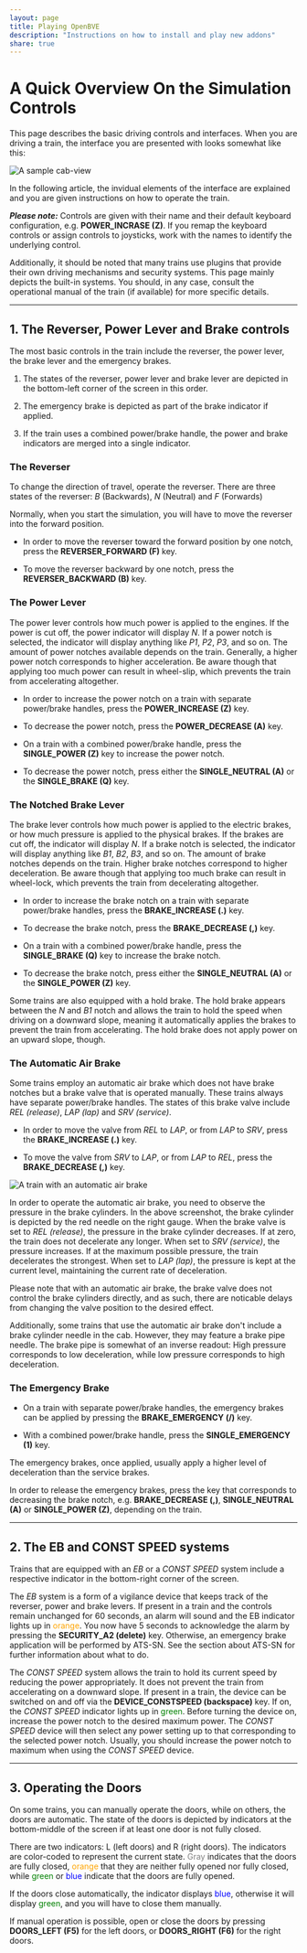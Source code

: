 ```yaml
---
layout: page
title: Playing OpenBVE
description: "Instructions on how to install and play new addons"
share: true
---
```


# A Quick Overview On the Simulation Controls

This page describes the basic driving controls and interfaces. When you are driving a train, the interface you are presented with looks somewhat like this:

<img src="/images/driving_1.jpg" alt="A sample cab-view">

In the following article, the invidual elements of the interface are explained and you are given instructions on how to operate the train. 

**_Please note:_** Controls are given with their name and their default keyboard configuration, e.g. **POWER_INCRASE (Z)**. If you remap the keyboard controls or assign controls to joysticks, work with the names to identify the underlying control.

Additionally, it should be noted that many trains use plugins that provide their own driving mechanisms and security systems. This page mainly depicts the built-in systems. You should, in any case, consult the operational manual of the train (if available) for more specific details.

---

## 1. The Reverser, Power Lever and Brake controls

The most basic controls in the train include the reverser, the power lever, the brake lever and the emergency brakes. 

1. The states of the reverser, power lever and brake lever are depicted in the bottom-left corner of the screen in this order. 

2. The emergency brake is depicted as part of the brake indicator if applied. 

3. If the train uses a combined power/brake handle, the power and brake indicators are merged into a single indicator.


### The Reverser

To change the direction of travel, operate the reverser. There are three states of the reverser: _B_ (Backwards), _N_ (Neutral) and _F_ (Forwards)

Normally, when you start the simulation, you will have to move the reverser into the forward position.

* In order to move the reverser toward the forward position by one notch, press the **REVERSER_FORWARD (F)** key. 

* To move the reverser backward by one notch, press the **REVERSER_BACKWARD (B)** key.

### The Power Lever

The power lever controls how much power is applied to the engines. If the power is cut off, the power indicator will display _N_. If a power notch is selected, the indicator will display anything like _P1_, _P2_, _P3_, and so on. The amount of power notches available depends on the train. Generally, a higher power notch corresponds to higher acceleration. Be aware though that applying too much power can result in wheel-slip, which prevents the train from accelerating altogether.

* In order to increase the power notch on a train with separate power/brake handles, press the **POWER_INCREASE (Z)** key. 

* To decrease the power notch, press the **POWER_DECREASE (A)** key. 

* On a train with a combined power/brake handle, press the **SINGLE_POWER (Z)** key to increase the power notch. 

* To decrease the power notch, press either the **SINGLE_NEUTRAL (A)** or the **SINGLE_BRAKE (Q)** key.

### The Notched Brake Lever

The brake lever controls how much power is applied to the electric brakes, or how much pressure is applied to the physical brakes. If the brakes are cut off, the indicator will display _N_. If a brake notch is selected, the indicator will display anything like _B1_, _B2_, _B3_, and so on. The amount of brake notches depends on the train. Higher brake notches correspond to higher deceleration. Be aware though that applying too much brake can result in wheel-lock, which prevents the train from decelerating altogether.

* In order to increase the brake notch on a train with separate power/brake handles, press the **BRAKE_INCREASE (.)** key. 

* To decrease the brake notch, press the **BRAKE_DECREASE (,)** key. 

* On a train with a combined power/brake handle, press the **SINGLE_BRAKE (Q)** key to increase the brake notch. 

* To decrease the brake notch, press either the **SINGLE_NEUTRAL (A)** or the **SINGLE_POWER (Z)** key.

Some trains are also equipped with a hold brake. The hold brake appears between the _N_ and _B1_ notch and allows the train to hold the speed when driving on a downward slope, meaning it automatically applies the brakes to prevent the train from accelerating. The hold brake does not apply power on an upward slope, though.

### The Automatic Air Brake

Some trains employ an automatic air brake which does not have brake notches but a brake valve that is operated manually. These trains always have separate power/brake handles. The states of this brake valve include _REL (release)_, _LAP (lap)_ and _SRV (service)_. 

* In order to move the valve from _REL_ to _LAP_, or from _LAP_ to _SRV_, press the **BRAKE_INCREASE (.)** key. 

* To move the valve from _SRV_ to _LAP_, or from _LAP_ to _REL_, press the **BRAKE_DECREASE (,)** key.

<img src="/images/driving_2.jpg" alt="A train with an automatic air brake">

In order to operate the automatic air brake, you need to observe the pressure in the brake cylinders. In the above screenshot, the brake cylinder is depicted by the red needle on the right gauge. When the brake valve is set to _REL (release)_, the pressure in the brake cylinder decreases. If at zero, the train does not decelerate any longer. When set to _SRV (service)_, the pressure increases. If at the maximum possible pressure, the train decelerates the strongest. When set to _LAP (lap)_, the pressure is kept at the current level, maintaining the current rate of deceleration.

Please note that with an automatic air brake, the brake valve does not control the brake cylinders directly, and as such, there are noticable delays from changing the valve position to the desired effect.

Additionally, some trains that use the automatic air brake don't include a brake cylinder needle in the cab. However, they may feature a brake pipe needle. The brake pipe is somewhat of an inverse readout: High pressure corresponds to low deceleration, while low pressure corresponds to high deceleration.

### The Emergency Brake

* On a train with separate power/brake handles, the emergency brakes can be applied by pressing the **BRAKE_EMERGENCY (/)** key. 

* With a combined power/brake handle, press the **SINGLE_EMERGENCY (1)** key. 

The emergency brakes, once applied, usually apply a higher level of deceleration than the service brakes.

In order to release the emergency brakes, press the key that corresponds to decreasing the brake notch, e.g. **BRAKE_DECREASE (,)**, **SINGLE_NEUTRAL (A)** or **SINGLE_POWER (Z)**, depending on the train. 

---

## 2. The EB and CONST SPEED systems

 Trains that are equipped with an _EB_ or a _CONST SPEED_ system include a respective indicator in the bottom-right corner of the screen.
 
The _EB_ system is a form of a vigilance device that keeps track of the reverser, power and brake levers. If present in a train and the controls remain unchanged for 60 seconds, an alarm will sound and the EB indicator lights up in <font color="orange">orange</font>. You now have 5 seconds to acknowledge the alarm by pressing the **SECURITY_A2 (delete)** key. Otherwise, an emergency brake application will be performed by ATS-SN. See the section about ATS-SN for further information about what to do.

The _CONST SPEED_ system allows the train to hold its current speed by reducing the power appropriately. It does not prevent the train from accelerating on a downward slope. If present in a train, the device can be switched on and off via the **DEVICE_CONSTSPEED (backspace)** key. If on, the _CONST SPEED_ indicator lights up in <font color="green">green</font>. Before turning the device on, increase the power notch to the desired maximum power. The _CONST SPEED_ device will then select any power setting up to that corresponding to the selected power notch. Usually, you should increase the power notch to maximum when using the _CONST SPEED_ device. 

---

## 3. Operating the Doors

 On some trains, you can manually operate the doors, while on others, the doors are automatic. The state of the doors is depicted by indicators at the bottom-middle of the screen if at least one door is not fully closed.
 
There are two indicators: L (left doors) and R (right doors). The indicators are color-coded to represent the current state. <font color="gray">Gray</font> indicates that the doors are fully closed, <font color="orange">orange</font> that they are neither fully opened nor fully closed, while <font color="green">green</font> or <font color="blue">blue</font> indicate that the doors are fully opened.

If the doors close automatically, the indicator displays <font color="blue">blue</font>, otherwise it will display <font color="green">green</font>, and you will have to close them manually.

If manual operation is possible, open or close the doors by pressing **DOORS_LEFT (F5)** for the left doors, or **DOORS_RIGHT (F6)** for the right doors. 